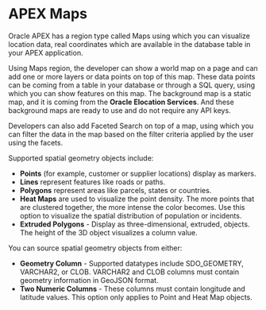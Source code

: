 # APEX Maps

Oracle APEX has a region type called Maps using which you can visualize location data, real coordinates which are available in the database table in your APEX application. 

Using Maps region, the developer can show a world map on a page and can add one or more layers or data points on top of this map. These data points can be coming from a table in your database or through a SQL query, using which you can show features on this map. The background map is a static map, and it is coming from the **Oracle Elocation Services**. And these background maps are ready to use and do not require any API keys.

Developers can also add Faceted Search on top of a map, using which you can filter the data in the map based on the filter criteria applied by the user using the facets. 

Supported spatial geometry objects include:
- **Points** (for example, customer or supplier locations) display as markers. 
- **Lines** represent features like roads or paths.
- **Polygons** represent areas like parcels, states or countries.
- **Heat Maps** are used to visualize the point density. The more points that are clustered together, the more intense the color becomes. Use this option to visualize the spatial distribution of population or incidents.
- **Extruded Polygons** - Display as three-dimensional, extruded, objects. The height of the 3D object visualizes a column value.

You can source spatial geometry objects from either:

- **Geometry Column** - Supported datatypes include SDO_GEOMETRY, VARCHAR2, or CLOB. VARCHAR2 and CLOB columns must contain geometry information in GeoJSON format.
- **Two Numeric Columns** - These columns must contain longitude and latitude values. This option only applies to Point and Heat Map objects.